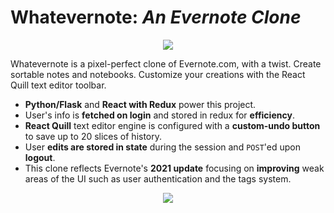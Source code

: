 # Whatevernote: *An Evernote Clone*
<p align="center">
  <img src="https://media.giphy.com/media/9DfwSdKRW5TczgYwej/giphy.gif" />
</p>

Whatevernote is a pixel-perfect clone of Evernote.com, with a twist. Create sortable notes and notebooks. Customize your creations with the React Quill text editor toolbar. 
* **Python/Flask** and **React with Redux** power this project.
* User's info is **fetched on login** and stored in redux for **efficiency**.
* **React Quill** text editor engine is configured with a **custom-undo button** to save up to 20 slices of history.
* User **edits are stored in state** during the session and `POST`'ed upon **logout**.
* This clone reflects Evernote's **2021 update** focusing on **improving** weak areas of the UI such as user authentication and the tags system.

<p align="center">
  <img src="https://media.giphy.com/media/PHvZ0n7Ps9d2Fshtvu/giphy.gif" />
</p>

